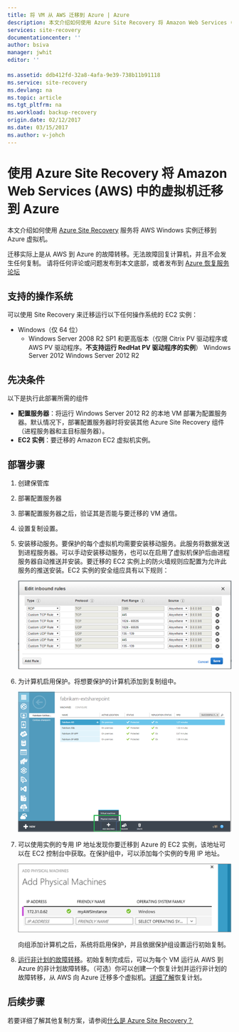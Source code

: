 ```yaml
---
title: 将 VM 从 AWS 迁移到 Azure | Azure
description: 本文介绍如何使用 Azure Site Recovery 将 Amazon Web Services (AWS) 中运行的虚拟机迁移到 Azure。
services: site-recovery
documentationcenter: ''
author: bsiva
manager: jwhit
editor: ''

ms.assetid: ddb412fd-32a8-4afa-9e39-738b11b91118
ms.service: site-recovery
ms.devlang: na
ms.topic: article
ms.tgt_pltfrm: na
ms.workload: backup-recovery
origin.date: 02/12/2017
ms.date: 03/15/2017
ms.author: v-johch
---
```


# 使用 Azure Site Recovery 将 Amazon Web Services (AWS) 中的虚拟机迁移到 Azure

本文介绍如何使用 [Azure Site Recovery](./site-recovery-overview.md) 服务将 AWS Windows 实例迁移到 Azure 虚拟机。

迁移实际上是从 AWS 到 Azure 的故障转移。无法故障回复计算机，并且不会发生任何复制。
请将任何评论或问题发布到本文底部，或者发布到 [Azure 恢复服务论坛](https://social.msdn.microsoft.com/Forums/zh-cn/home?forum=hypervrecovmgr)

## 支持的操作系统

可以使用 Site Recovery 来迁移运行以下任何操作系统的 EC2 实例：

- Windows（仅 64 位）
    - Windows Server 2008 R2 SP1 和更高版本（仅限 Citrix PV 驱动程序或 AWS PV 驱动程序。**不支持运行 RedHat PV 驱动程序的实例**）
    Windows Server 2012 
    Windows Server 2012 R2

## 先决条件
以下是执行此部署所需的组件

* **配置服务器**：将运行 Windows Server 2012 R2 的本地 VM 部署为配置服务器。默认情况下，部署配置服务器时将安装其他 Azure Site Recovery 组件（进程服务器和主目标服务器）。
* **EC2 实例**：要迁移的 Amazon EC2 虚拟机实例。

## 部署步骤

1. 创建保管库
2. 部署配置服务器
3. 部署配置服务器之后，验证其是否能与要迁移的 VM 通信。
4. 设置复制设置。
5. 安装移动服务。要保护的每个虚拟机均需要安装移动服务。此服务将数据发送到进程服务器。可以手动安装移动服务，也可以在启用了虚拟机保护后由进程服务器自动推送并安装。要迁移的 EC2 实例上的防火墙规则应配置为允许此服务的推送安装。EC2 实例的安全组应具有以下规则：

    ![防火墙规则](./media/site-recovery-migrate-aws-to-azure/migrate-firewall.png)

6. 为计算机启用保护。将想要保护的计算机添加到复制组中。

    ![启用保护](./media/site-recovery-migrate-aws-to-azure/migrate-add-machines.png)

7. 可以使用实例的专用 IP 地址发现你要迁移到 Azure 的 EC2 实例，该地址可以在 EC2 控制台中获取。在保护组中，可以添加每个实例的专用 IP 地址。

    ![启用保护](./media/site-recovery-migrate-aws-to-azure/migrate-machine-ip.png)

    向组添加计算机之后，系统将启用保护，并且依据保护组设置运行初始复制。

9. [运行非计划的故障转移](./site-recovery-failover.md#run-an-unplanned-failover)。初始复制完成后，可以为每个 VM 运行从 AWS 到 Azure 的非计划故障转移。（可选）你可以创建一个恢复计划并运行非计划的故障转移，从 AWS 向 Azure 迁移多个虚拟机。[详细了解](./site-recovery-create-recovery-plans.md)恢复计划。

## 后续步骤

若要详细了解其他复制方案，请参阅[什么是 Azure Site Recovery？](./site-recovery-overview.md)

<!---HONumber=Mooncake_0306_2017-->
<!--Update_Description: update overview description-->